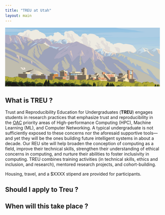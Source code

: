 ```yaml
---
title: "TREU at Utah"
layout: main
---
```


<img src="./images/uou.jpg" alt="campus" width="800" />

## What is TREU ?

Trust and Reproducibility Education for Undergraduates (**TREU**) engages students in research practices that emphasize trust and reproducibility
in the [OAC](https://www.nsf.gov/div/index.jsp?div=OAC) priority areas of High-performance Computing (HPC), Machine Learning (ML), and Computer Networking.
A typical undergraduate is not sufficiently exposed to these
concerns nor the aforesaid supportive tools—and yet they will be the ones building future intelligent systems in about a decade.
Our REU site will help broaden the conception of computing as
a field, improve
their technical skills, strengthen their understanding of ethical concerns in computing, and nurture their
abilities to foster inclusivity in computing.
TREU combines training activities
(in technical skills, ethics and
inclusion, and research),
mentored research projects, and cohort-building.

Housing, travel, and a $XXXX stipend are provided for participants. 

## Should I apply to Treu ? 

## When will this take place ?
